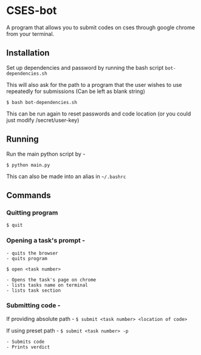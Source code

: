 # CSES-bot

A program that allows you to submit codes on cses through google chrome from your terminal.

## Installation

Set up dependencies and password by running the bash script `bot-dependencies.sh`

This will also ask for the path to a program that the user wishes to use repeatedly for submissions (Can be left as blank string)

`$ bash bot-dependencies.sh`

This can be run again to reset passwords and code location (or you could just modify /secret/user-key)

## Running

Run the main python script by - 

`$ python main.py`

This can also be made into an alias in `~/.bashrc`

## Commands

### Quitting program

`$ quit`

### Opening a task's prompt - 

    - quits the browser
    - quits program

`$ open <task number>`

    - Opens the task's page on chrome
    - lists tasks name on terminal
    - lists task section 

### Submitting code - 

If providing absolute path - `$ submit <task number> <location of code>`

If using preset path - `$ submit <task number> -p`

    - Submits code
    - Prints verdict
